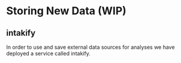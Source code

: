 # Storing New Data (WIP)
## intakify
In order to use and save external data sources for analyses we have deployed a service called intakify.

